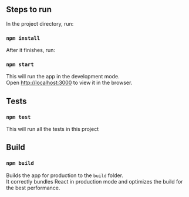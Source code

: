 ## Steps to run

In the project directory, run:

### `npm install`

After it finishes, run:

### `npm start`

This will run the app in the development mode.<br />
Open [http://localhost:3000](http://localhost:3000) to view it in the browser.

## Tests

### `npm test`

This will run all the tests in this project

## Build

### `npm build`

Builds the app for production to the `build` folder.<br />
It correctly bundles React in production mode and optimizes the build for the best performance.
